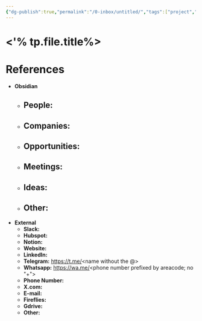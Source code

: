 ```yaml
---
{"dg-publish":true,"permalink":"/0-inbox/untitled/","tags":["project","area","resource","archive","people","company","idea","meeting","salesPipeline","businessDevelopment","distribution","fundRaising","investor","policy","regulation","ai","conference","presentation","product","tld","gardenEntry"]}
---
```


# <'% tp.file.title%>


# References 
- **Obsidian**
	- **People:** 
		- 
	- **Companies**: 
		- 
	- **Opportunities:** 
		- 
	- **Meetings:**
		- 
	- **Ideas:**
		- 
	- **Other:** 
		- 
- **External**
	- **Slack:** 
	- **Hubspot:** 
	- **Notion:** 
	- **Website:** 
	- **LinkedIn:** 
	- **Telegram:** https://t.me/<name without the @> 
	- **Whatsapp:** https://wa.me/<phone number prefixed by areacode; no "+">
	- **Phone Number:**
	- **X.com:** 
	- **E-mail:** 
	- **Fireflies:** 
	- **Gdrive:**
	- **Other:**